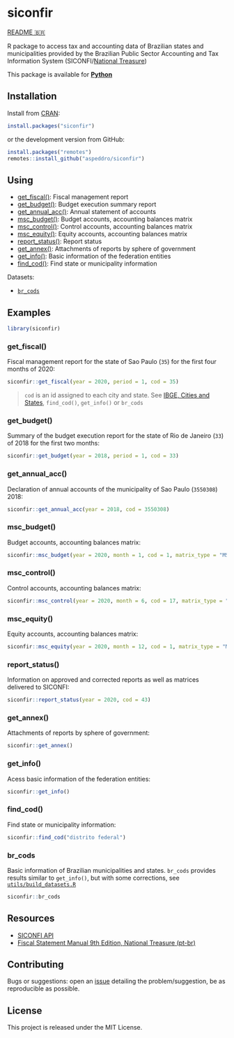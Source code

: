 # siconfir

[README 🇧🇷](README_pt-br.md)

R package to access tax and accounting data of Brazilian states and municipalities provided by the Brazilian Public Sector Accounting and Tax Information System (SICONFI/[National Treasure](https://www.gov.br/tesouronacional/en?set_language=en))

This package is available for [**Python**](https://github.com/aspeddro/siconfipy)

## Installation

Install from [CRAN](https://cran.r-project.org/package=siconfir):

```r
install.packages("siconfir")
```

or the development version from GitHub:

```r
install.packages("remotes")
remotes::install_github("aspeddro/siconfir")
```

## Using

- [get_fiscal()](#get_fiscal): Fiscal management report
- [get_budget()](#get_budget): Budget execution summary report
- [get_annual_acc()](#get_annual_acc): Annual statement of accounts
- [msc_budget()](#msc_budget): Budget accounts, accounting balances matrix
- [msc_control()](#msc_control): Control accounts, accounting balances matrix
- [msc_equity()](#msc_equity): Equity accounts, accounting balances matrix
- [report_status()](#report_status): Report status
- [get_annex()](#get_annex): Attachments of reports by sphere of government
- [get_info()](#get_info): Basic information of the federation entities
- [find_cod()](#find_cod): Find state or municipality information

Datasets:

- [`br_cods`](#br_cods)

## Examples

```r
library(siconfir)
```

### get_fiscal()

Fiscal management report for the state of Sao Paulo (`35`) for the first four months of 2020:

```r
siconfir::get_fiscal(year = 2020, period = 1, cod = 35)
```

> `cod` is an id assigned to each city and state. See [IBGE, Cities and States](https://www.ibge.gov.br/en/cities-and-states.html?view=municipio), `find_cod()`, `get_info()` or `br_cods`

### get_budget()

Summary of the budget execution report for the state of Rio de Janeiro (`33`) of 2018 for the first two months:

```r
siconfir::get_budget(year = 2018, period = 1, cod = 33)
```

### get_annual_acc()

Declaration of annual accounts of the municipality of Sao Paulo (`3550308`) 2018:

```r
siconfir::get_annual_acc(year = 2018, cod = 3550308)
```

### msc_budget()

Budget accounts, accounting balances matrix:

```r
siconfir::msc_budget(year = 2020, month = 1, cod = 1, matrix_type = "MSCC", class = 5, value = "period_change")
```

### msc_control()

Control accounts, accounting balances matrix:

```r
siconfir::msc_control(year = 2020, month = 6, cod = 17, matrix_type = "MSCC", class = 7, value = "ending_balance")
```

### msc_equity()

Equity accounts, accounting balances matrix:

```r
siconfir::msc_equity(year = 2020, month = 12, cod = 1, matrix_type = "MSCE", class = 1, value = "beginning_balance") # cod = 1 is id of Brazil
```

### report_status()

Information on approved and corrected reports as well as matrices delivered to SICONFI:

```r
siconfir::report_status(year = 2020, cod = 43)
```
### get_annex()

Attachments of reports by sphere of government:

```r
siconfir::get_annex()
```

### get_info()

Acess basic information of the federation entities:

```r
siconfir::get_info()
```

### find_cod()

Find state or municipality information:

```r
siconfir::find_cod("distrito federal")
```

### br_cods

Basic information of Brazilian municipalities and states. `br_cods` provides results similar to `get_info()`, but with some corrections, see [`utils/build_datasets.R`](utils/build_datasets.R)

```r
siconfir::br_cods
```

## Resources

- [SICONFI API](http://apidatalake.tesouro.gov.br/docs/siconfi/)
- [Fiscal Statement Manual 9th Edition, National Treasure (pt-br)](https://conteudo.tesouro.gov.br/manuais/index.php?option=com_content&view=categories&id=560&Itemid=675)

## Contributing

Bugs or suggestions: open an [issue](https://github.com/aspeddro/siconfir/issues) detailing the problem/suggestion, be as reproducible as possible.

## License

This project is released under the MIT License.